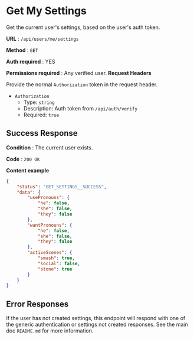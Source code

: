 # Get My Settings

Get the current user's settings, based on the user's auth token.

**URL** : `/api/users/me/settings`

**Method** : `GET`

**Auth required** : YES

**Permissions required** : Any verified user.
**Request Headers**

Provide the normal `Authorization` token in the request header.

* `Authorization`
  * Type: `string`
  * Description: Auth token from `/api/auth/verify`
  * Required: `true`

## Success Response

**Condition** : The current user exists.

**Code** : `200 OK`

**Content example**

```json
{
    "status": "GET_SETTINGS__SUCCESS",
    "data": {
        "usePronouns": {
            "he": false,
            "she": false,
            "they": false
        },
        "wantPronouns": {
            "he": false,
            "she": false,
            "they": false
        },
        "activeScenes": {
            "smash": true,
            "social": false,
            "stone": true
        }
    }
}
```

## Error Responses

If the user has not created settings, this endpoint will respond with one of the
generic authentication or settings not created responses. See the main doc
`README.md` for more information.
